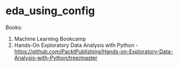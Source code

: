 # eda_using_config
Books: 
1. Machine Learning Bookcamp
2. Hands-On Exploratory Data Analysis with Python - https://github.com/PacktPublishing/Hands-on-Exploratory-Data-Analysis-with-Python/tree/master
